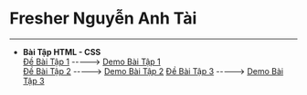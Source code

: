 # Fresher Nguyễn Anh Tài
---
- **Bài Tập HTML - CSS**  
[Đề Bài Tập 1](https://anhtairyu.github.io/html-css/lythuyet1/LyThuyet1_html.jpg) -----> [Demo Bài Tập 1](https://anhtairyu.github.io/html-css/lythuyet1/index.html)  
[Đề Bài Tập 2](https://anhtairyu.github.io/html-css/lythuyet2/lythuyet2.png) -----> [Demo Bài Tập 2](https://anhtairyu.github.io/html-css/lythuyet2/index.html)
[Đề Bài Tập 3](https://anhtairyu.github.io/html-css/baitap3/ThucHanh.png) -----> [Demo Bài Tập 3](https://anhtairyu.github.io/html-css/baitap3/Exercies1.html)
